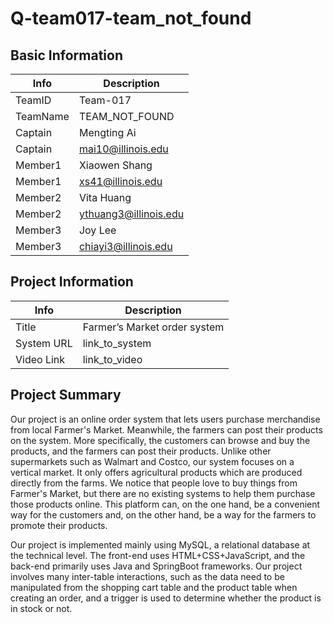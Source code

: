 # Q-team017-team_not_found

## Basic Information

| Info     | Description          |
| -------- | -------------------- |
| TeamID   | Team-017             |
| TeamName | TEAM_NOT_FOUND       |
| Captain  | Mengting Ai          |
| Captain  | mai10@illinois.edu   |
| Member1  | Xiaowen Shang        |
| Member1  | xs41@illinois.edu    |
| Member2  | Vita Huang           |
| Member2  | ythuang3@illinois.edu|
| Member3  | Joy Lee              |
| Member3  | chiayi3@illinois.edu |

## Project Information

| Info       | Description    |
| ---------- | -------------- |
| Title      | Farmer’s Market order system |
| System URL | link_to_system |
| Video Link | link_to_video  |

## Project Summary

Our project is an online order system that lets users purchase merchandise from local Farmer's Market. Meanwhile, the farmers can post their products on the system. More specifically, the customers can browse and buy the products, and the farmers can post their products. Unlike other supermarkets such as Walmart and Costco, our system focuses on a vertical market. It only offers agricultural products which are produced directly from the farms. We notice that people love to buy things from Farmer's Market, but there are no existing systems to help them purchase those products online. This platform can, on the one hand, be a convenient way for the customers and, on the other hand, be a way for the farmers to promote their products. 

Our project is implemented mainly using MySQL, a relational database at the technical level. The front-end uses HTML+CSS+JavaScript, and the back-end primarily uses Java and SpringBoot frameworks. Our project involves many inter-table interactions, such as the data need to be manipulated from the shopping cart table and the product table when creating an order, and a trigger is used to determine whether the product is in stock or not.

